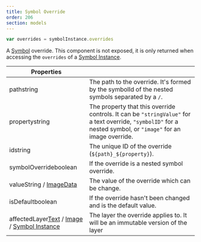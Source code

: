 ```yaml
---
title: Symbol Override
order: 206
section: models
---
```


```javascript
var overrides = symbolInstance.overrides
```

A [Symbol](https://www.sketchapp.com/docs/symbols/) override. This component is not exposed, it is only returned when accessing the `overrides` of a [Symbol Instance](#symbol-instance).

| Properties                                                                                                      |                                                                                                                                                                |
| --------------------------------------------------------------------------------------------------------------- | -------------------------------------------------------------------------------------------------------------------------------------------------------------- |
| path<span class="arg-type">string</span>                                                                        | The path to the override. It's formed by the symbolId of the nested symbols separated by a `/`.                                                                |
| property<span class="arg-type">string</span>                                                                    | The property that this override controls. It can be `"stringValue"` for a text override, `"symbolID"` for a nested symbol, or `"image"` for an image override. |
| id<span class="arg-type">string</span>                                                                          | The unique ID of the override (`${path}_${property}`).                                                                                                         |
| symbolOverride<span class="arg-type">boolean</span>                                                             | If the override is a nested symbol override.                                                                                                                   |
| value<span class="arg-type">String / [ImageData](#imagedata)</span>                                             | The value of the override which can be change.                                                                                                                 |
| isDefault<span class="arg-type">boolean</span>                                                                  | If the override hasn't been changed and is the default value.                                                                                                  |
| affectedLayer<span class="arg-type">[Text](#text) / [Image](#image) / [Symbol Instance](#symbolinstance)</span> | The layer the override applies to. It will be an immutable version of the layer                                                                                |
